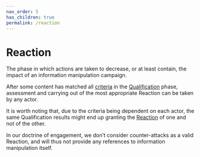 ```yaml
---
nav_order: 5
has_children: true
permalink: /reaction
---
```


# Reaction

The phase in which actions are taken to decrease, or at least contain, the impact of an information manipulation campaign.

After some content has matched all [criteria](/encyclopedia#-to-make-it-easier-to-share-and-collaborate-with-others-who-share-your-aim-you-first-have-to-determine-the-criteria-that-guide-your-action) in the [Qualification](/encyclopedia/qualification) phase, assessment and carrying out of the most appropriate Reaction can be taken by any actor.

It is worth noting that, due to the criteria being dependent on each actor, the same Qualification results might end up granting the [Reaction](/encyclopedia/reaction) of one and not of the other.

In our doctrine of engagement, we don’t consider counter-attacks as a valid Reaction, and will thus not provide any references to information manipulation itself.
